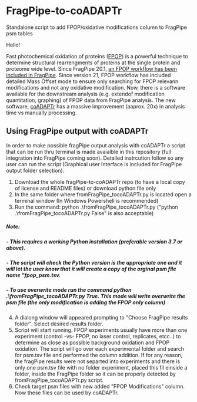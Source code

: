 # FragPipe-to-coADAPTr
Standalone script to add FPOP/oxidative modifications column to FragPipe psm tables

Hello!

Fast photochemical oxidation of proteins ([FPOP](https://www.ncbi.nlm.nih.gov/pmc/articles/PMC6690683/)) is a powerful technique to determine structural rearrengments of proteins at the single protein and proteome wide level. Since FragPipe 20.1, [an FPOP workflow has been included in FragPipe](https://pubs.acs.org/doi/full/10.1021/acs.analchem.3c02388). Since version 21, FPOP workflow has included detailed Mass Offset mode to ensure only searching for FPOP relevann modifications and not any oxidative modification. Now, there is a software available for the downstream analysis (e.g. extendof modification quantitation, graphing) of FPOP data from FragPipe analysis. The new software, [coADAPTr](https://github.com/LJonesGroup/coADAPTr) has a massive improvement (aaprox. 20x) in analysis time vs manually processing. 

## Using FragPipe output with coADAPTr
In order to make possible fragPipe output analysis with coADAPTr a script that can be run thru terminal is made avaialble in this repository (full integration into FragPipe coming soon). Detailed instrcution follow so any user can run the script (Graphical user Interface is included for FragPipe output folder selection). 

  1. Download the whole fragPipe-to-coADAPTr repo (to have a local copy of license and README files) or download python file only
  2. In the same folder where fromFragPipe_tocoADAPTr.py is located open a terminal window (In Windows Powershell is recommended)
  3. Run the command: python .\fromFragPipe_tocoADAPTr.py ("python .\fromFragPipe_tocoADAPTr.py False" is also acceptable)
  ##### Note: 
  ##### - This requires a working Python installation (preferable version 3.7 or above).
  ##### - The script will check the Python version is the appropriate one and it will let the user know that it will create a copy of the orginal psm file name "fpop_psm.tsv.
  ##### - To use overwrite mode run the command python .\fromFragPipe_tocoADAPTr.py True. This mode will write overwrite the psm file (the only modification is adding the FPOP only column)
  4. A dialong window will appeared prompting to "Choose FragPipe results folder". Select desired results folder.
  5. Script will start running. FPOP experiments usually have more than one experiment (control -vs- FPOP, no laser control, replicates, etcc..) to determine as close as possible background oxidation and FPOP oxidation. The script will go over each experimental folder and search for psm.tsv file and performed the column addition. If for any reason, the fragPipe results were not separted into experiments and there is only one psm.tsv file with no folder experiment, placed this fil einside a folder, inside the FragPipe folder so it can be properly detected by fromFragPipe_tocoADAPTr.py script.
  6. Check target psm files with new added "FPOP Modifications" column. Now these files can be used by coADAPTr.



